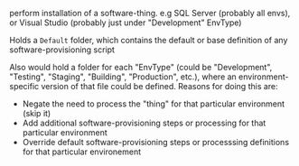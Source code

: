 perform installation of a software-thing. e.g SQL Server (probably all envs), or Visual Studio (probably just under "Development" EnvType)

Holds a `Default` folder, which contains the default or base definition of any software-provisioning script

Also would hold a folder for each "EnvType" (could be "Development", "Testing", "Staging", "Building", "Production", etc.), where an environment-specific version of that file could be defined. Reasons for doing this are:
- Negate the need to process the "thing" for that particular environment (skip it)
- Add additional software-provisioning steps or processing for that particular environment
- Override default software-provisioning steps or processsing definitions for that particular environement
